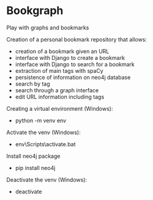 # Bookgraph
Play with graphs and bookmarks

Creation of a personal bookmark repository that allows:

- creation of a bookmark given an URL
- interface with Django to create a bookmark
- interface with Django to search for a bookmark
- extraction of main tags with spaCy
- persistence of information on neo4j database
- search by tag
- search through a graph interface
- edit URL information including tags

Creating a virtual environment (Windows):
- python -m venv env

Activate the venv (Windows):
- env\Scripts\activate.bat

Install neo4j package
- pip install neo4j

Deactivate the venv (Windows):
- deactivate